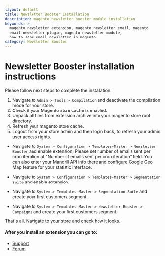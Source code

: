 ```yaml
---
layout: default
title: Newsletter Booster Installation
description: magento newsletter booster module installation
keywords: >
  magento newsletter extension, magento newsletter email, magento
  email newsletter plugin, magento newsletter module, 
  how to send email newsletter in magento
category: Newsletter Booster
---
```


# Newsletter Booster installation instructions

Please follow next steps to complete the installation:

1. Navigate to `Admin > Tools > Compilation` and deactivate the compilation
mode for your store.
2. Check if your Magento store cache is enabled.
3. Unpack all files from extension archive into your magento store root directory.
4. Refresh your magento store cache.
5. Logout from your store admin and then login back, to refresh your admin user
access rights.

* Navigate to `System > Configuration > Templates-Master > Newsletter Booster`
and enable extension. Please set number of emails sent per cron iteration at
"Number of emails sent per cron iteration" field. You can also enter your
Mandrill API info there and configure Google Geo Map feature for your statistic
interface.

* Navigate to `System > Configuration > Templates-Master > Segmentation Suite`
and enable extension.

* Navigate to `System > Templates-Master > Segmentation Suite` and create your
first customers segment.

* Navigate to `System > Templates-Master > Newsletter Booster > Campaigns` and
create your first customers segment.

That's all. Navigate to your store and check how it looks.

#### After you install an extension you can go to:

* [Support](https://swissuplabs.com/contacts/)
* [Forum](https://swissuplabs.com/magento-forum/)


